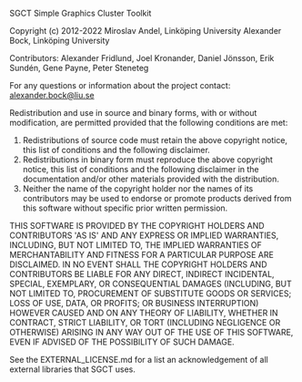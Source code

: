 SGCT
Simple Graphics Cluster Toolkit

Copyright (c) 2012-2022
Miroslav Andel, Linköping University
Alexander Bock, Linköping University

Contributors: Alexander Fridlund, Joel Kronander, Daniel Jönsson, Erik Sundén, Gene Payne,
              Peter Steneteg

For any questions or information about the project contact: alexander.bock@liu.se

Redistribution and use in source and binary forms, with or without modification, are
permitted provided that the following conditions are met:

1. Redistributions of source code must retain the above copyright notice, this list of
   conditions and the following disclaimer.
2. Redistributions in binary form must reproduce the above copyright notice, this list of
   conditions and the following disclaimer in the documentation and/or other materials
   provided with the distribution.
3. Neither the name of the copyright holder nor the names of its contributors may be used
   to endorse or promote products derived from this software without specific prior
   written permission.

THIS SOFTWARE IS PROVIDED BY THE COPYRIGHT HOLDERS AND CONTRIBUTORS 'AS IS' AND ANY
EXPRESS OR IMPLIED WARRANTIES, INCLUDING, BUT NOT LIMITED TO, THE IMPLIED WARRANTIES OF
MERCHANTABILITY AND FITNESS FOR A PARTICULAR PURPOSE ARE DISCLAIMED. IN NO EVENT SHALL THE
COPYRIGHT HOLDERS AND CONTRIBUTORS BE LIABLE FOR ANY DIRECT, INDIRECT INCIDENTAL, SPECIAL,
EXEMPLARY, OR CONSEQUENTIAL DAMAGES (INCLUDING, BUT NOT LIMITED TO, PROCUREMENT OF
SUBSTITUTE GOODS OR SERVICES; LOSS OF USE, DATA, OR PROFITS; OR BUSINESS INTERRUPTION)
HOWEVER CAUSED AND ON ANY THEORY OF LIABILITY, WHETHER IN CONTRACT, STRICT LIABILITY, OR
TORT (INCLUDING NEGLIGENCE OR OTHERWISE) ARISING IN ANY WAY OUT OF THE USE OF THIS
SOFTWARE, EVEN IF ADVISED OF THE POSSIBILITY OF SUCH DAMAGE.

See the EXTERNAL_LICENSE.md for a list an acknowledgement of all external libraries that
SGCT uses.